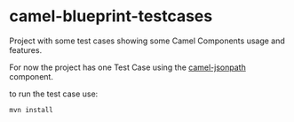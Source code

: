 # camel-blueprint-testcases
Project with some test cases showing some Camel Components usage and features.

For now the project has one Test Case using the [camel-jsonpath](http://camel.apache.org/jsonpath.html) component.

to run the test case use:
```
mvn install
```


